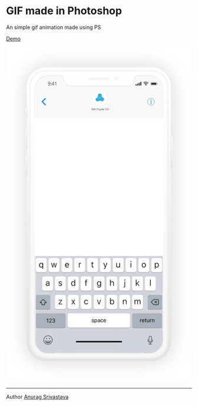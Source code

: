 # GIF made in Photoshop

An simple gif animation made using PS

[Demo](https://envisagecyberart.in/projects/animations/gif/)

![Screenshot1](draft2.gif?raw=true)

___
Author [Anurag Srivastava](http://www.envisagecyberart.in)